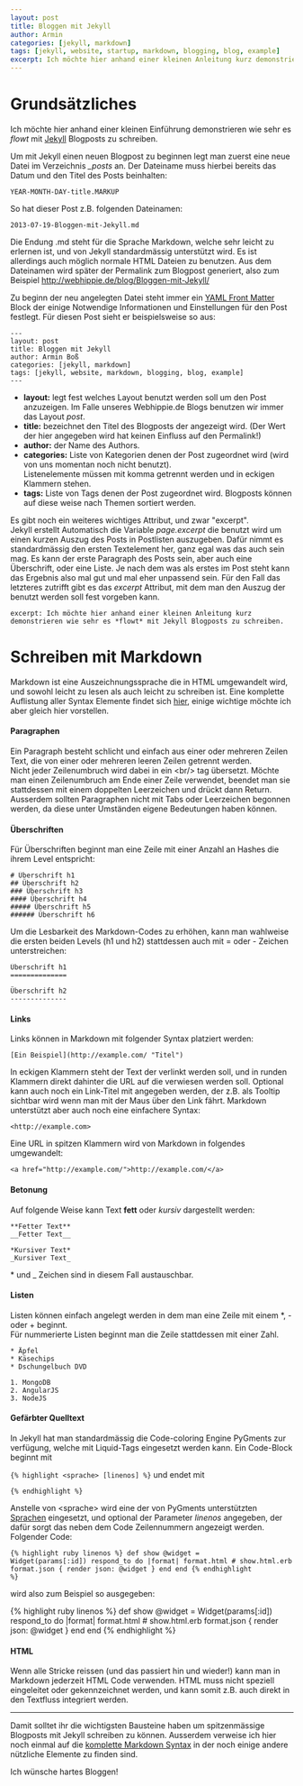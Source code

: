 ```yaml
---
layout: post
title: Bloggen mit Jekyll
author: Armin
categories: [jekyll, markdown]
tags: [jekyll, website, startup, markdown, blogging, blog, example]
excerpt: Ich möchte hier anhand einer kleinen Anleitung kurz demonstrieren wie sehr es *flowt* mit Jekyll Blogposts zu schreiben.
---
```



Grundsätzliches
===============

Ich möchte hier anhand einer kleinen Einführung demonstrieren wie sehr es *flowt* mit [Jekyll](http://jekyllrb.com/) Blogposts zu schreiben.

Um mit Jekyll einen neuen Blogpost zu beginnen legt man zuerst eine neue Datei im Verzeichnis *\_posts* an.
Der Dateiname muss hierbei bereits das Datum und den Titel des Posts beinhalten:

	YEAR-MONTH-DAY-title.MARKUP

So hat dieser Post z.B. folgenden Dateinamen:

	2013-07-19-Bloggen-mit-Jekyll.md

Die Endung .md steht für die Sprache Markdown, welche sehr leicht zu erlernen ist, und von Jekyll standardmässig unterstützt wird. Es ist allerdings auch möglich normale HTML Dateien zu benutzen. 
Aus dem Dateinamen wird später der Permalink zum Blogpost generiert, also zum Beispiel <http://webhippie.de/blog/Bloggen-mit-Jekyll/>

Zu beginn der neu angelegten Datei steht immer ein [YAML Front Matter](http://jekyllrb.com/docs/frontmatter/) Block der einige Notwendige Informationen und Einstellungen für den Post festlegt.
Für diesen Post sieht er beispielsweise so aus:

	---
	layout: post
	title: Bloggen mit Jekyll
	author: Armin Boß
	categories: [jekyll, markdown]
	tags: [jekyll, website, markdown, blogging, blog, example]
	---

* **layout:** legt fest welches Layout benutzt werden soll um den Post anzuzeigen. Im Falle unseres Webhippie.de Blogs benutzen wir immer das Layout *post*. 
* **title:** bezeichnet den Titel des Blogposts der angezeigt wird. (Der Wert der hier angegeben wird hat keinen Einfluss auf den Permalink!)
* **author:** der Name des Authors.
* **categories:** Liste von Kategorien denen der Post zugeordnet wird (wird von uns momentan noch nicht benutzt).  
  Listenelemente müssen mit komma getrennt werden und in eckigen Klammern stehen.
* **tags:** Liste von Tags denen der Post zugeordnet wird. Blogposts können auf diese weise nach Themen sortiert werden.

Es gibt noch ein weiteres wichtiges Attribut, und zwar "excerpt".  
Jekyll erstellt Automatisch die Variable *page.excerpt* die benutzt wird um einen kurzen Auszug des Posts in Postlisten auszugeben.
Dafür nimmt es standardmässig den ersten Textelement her, ganz egal was das auch sein mag. Es kann der erste Paragraph des Posts sein, aber auch eine Überschrift, oder eine Liste.
Je nach dem was als erstes im Post steht kann das Ergebnis also mal gut und mal eher unpassend sein. Für den Fall das letzteres zutrifft gibt es das *excerpt* Attribut, mit dem man den Auszug der benutzt werden soll fest vorgeben kann.

	excerpt: Ich möchte hier anhand einer kleinen Anleitung kurz demonstrieren wie sehr es *flowt* mit Jekyll Blogposts zu schreiben.

Schreiben mit Markdown
======================

Markdown ist eine Auszeichnungssprache die in HTML umgewandelt wird, und sowohl leicht zu lesen als auch leicht zu schreiben ist.
Eine komplette Auflistung aller Syntax Elemente findet sich [hier](http://daringfireball.net/projects/markdown/syntax), einige wichtige möchte ich aber gleich hier vorstellen.

#### Paragraphen

Ein Paragraph besteht schlicht und einfach aus einer oder mehreren Zeilen Text, die von einer oder mehreren leeren Zeilen getrennt werden.   
Nicht jeder Zeilenumbruch wird dabei in ein &lt;br/&gt; tag übersetzt. Möchte man einen Zeilenumbruch am Ende einer Zeile verwendet, beendet man sie stattdessen mit einem doppelten Leerzeichen und drückt dann Return.
Ausserdem sollten Paragraphen nicht mit Tabs oder Leerzeichen begonnen werden, da diese unter Umständen eigene Bedeutungen haben können.

#### Überschriften

Für Überschriften beginnt man eine Zeile mit einer Anzahl an Hashes die ihrem Level entspricht:

	# Überschrift h1
	## Überschrift h2
	### Überschrift h3
	#### Überschrift h4
	##### Überschrift h5
	###### Überschrift h6

Um die Lesbarkeit des Markdown-Codes zu erhöhen, kann man wahlweise die ersten beiden Levels (h1 und h2) stattdessen auch mit = oder - Zeichen unterstreichen: 

	Überschrift h1
	==============

	Überschrift h2
	--------------

#### Links

Links können in Markdown mit folgender Syntax platziert werden:

	[Ein Beispiel](http://example.com/ "Titel")

In eckigen Klammern steht der Text der verlinkt werden soll, und in runden Klammern direkt dahinter die URL auf die verwiesen werden soll. Optional kann auch noch ein Link-Titel mit angegeben werden, der z.B. als Tooltip sichtbar wird wenn man mit der Maus über den Link fährt.
Markdown unterstützt aber auch noch eine einfachere Syntax:

	<http://example.com>

Eine URL in spitzen Klammern wird von Markdown in folgendes umgewandelt:

	<a href="http://example.com/">http://example.com/</a>

#### Betonung

Auf folgende Weise kann Text **fett** oder *kursiv* dargestellt werden:

	**Fetter Text**
	__Fetter Text__

	*Kursiver Text*
	_Kursiver Text_

\* und \_ Zeichen sind in diesem Fall austauschbar.

#### Listen

Listen können einfach angelegt werden in dem man eine Zeile mit einem \*, \- oder \+ beginnt.  
Für nummerierte Listen beginnt man die Zeile stattdessen mit einer Zahl.

	* Äpfel
	* Käsechips
	* Dschungelbuch DVD

	1. MongoDB
	2. AngularJS
	3. NodeJS

#### Gefärbter Quelltext

In Jekyll hat man standardmässig die Code-coloring Engine PyGments zur verfügung, welche mit Liquid-Tags eingesetzt werden kann.
Ein Code-Block beginnt mit

<code>&#123;% highlight &lt;sprache&gt; [linenos] %&#125;</code>
und endet mit

<code>&#123;% endhighlight %&#125;</code>

Anstelle von &lt;sprache&gt; wird eine der von PyGments unterstützten [Sprachen](http://pygments.org/languages/) eingesetzt, und optional der Parameter *linenos* angegeben, der dafür sorgt das neben dem Code Zeilennummern angezeigt werden.
Folgender Code:

<code>&#123;% highlight ruby linenos %&#125;
def show
  @widget = Widget(params[:id])
  respond_to do |format|
	format.html # show.html.erb 
	format.json { render json: @widget }
  end
end
&#123;% endhighlight %&#125;</code>

wird also zum Beispiel so ausgegeben:

{% highlight ruby linenos %}
def show
  @widget = Widget(params[:id])
  respond_to do |format|
	format.html # show.html.erb 
	format.json { render json: @widget }
  end
end
{% endhighlight %}

#### HTML

Wenn alle Stricke reissen (und das passiert hin und wieder!) kann man in Markdown jederzeit HTML Code verwenden.
HTML muss nicht speziell eingeleitet oder gekennzeichnet werden, und kann somit z.B. auch direkt in den Textfluss integriert werden.

- - -

Damit solltet ihr die wichtigsten Bausteine haben um spitzenmässige Blogposts mit Jekyll schreiben zu können. Ausserdem verweise ich hier noch einmal auf die [komplette Markdown Syntax](http://daringfireball.net/projects/markdown/syntax) in der noch einige andere nützliche Elemente zu finden sind.    


Ich wünsche hartes Bloggen!
